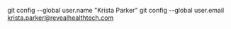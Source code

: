 git config --global user.name "Krista Parker"
git config --global user.email krista.parker@revealhealthtech.com
